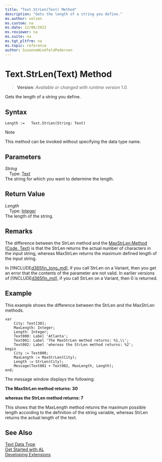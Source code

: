 ```yaml
---
title: "Text.StrLen(Text) Method"
description: "Gets the length of a string you define."
ms.author: solsen
ms.custom: na
ms.date: 12/06/2022
ms.reviewer: na
ms.suite: na
ms.tgt_pltfrm: na
ms.topic: reference
author: SusanneWindfeldPedersen
---
```

[//]: # (START>DO_NOT_EDIT)
[//]: # (IMPORTANT:Do not edit any of the content between here and the END>DO_NOT_EDIT.)
[//]: # (Any modifications should be made in the .xml files in the ModernDev repo.)
# Text.StrLen(Text) Method
> **Version**: _Available or changed with runtime version 1.0._

Gets the length of a string you define.


## Syntax
```AL
Length :=   Text.StrLen(String: Text)
```
> [!NOTE]
> This method can be invoked without specifying the data type name.
## Parameters
*String*  
&emsp;Type: [Text](text-data-type.md)  
The string for which you want to determine the length.  


## Return Value
*Length*  
&emsp;Type: [Integer](../integer/integer-data-type.md)  
The length of the string.


[//]: # (IMPORTANT: END>DO_NOT_EDIT)

## Remarks  
 The difference between the StrLen method and the [MaxStrLen Method \(Code, Text\)](../text/text-maxstrlen-string-method.md) is that the StrLen returns the actual number of characters in the input string, whereas MaxStrLen returns the maximum defined length of the input string.  
  
 In [!INCLUDE[d365fin_long_md](../../includes/d365fin_long_md.md)], if you call StrLen on a Variant, then you get an error that the contents of the parameter are not valid. In earlier versions of [!INCLUDE[d365fin_md](../../includes/d365fin_md.md)], if you call StrLen on a Variant, then 0 is returned.  
  
## Example  
 This example shows the difference between the StrLen and the MaxStrLen methods.  
  
```al
var
    City: Text[30];
    MaxLength: Integer;
    Length: Integer;
    Text000: Label 'Atlanta';
    Text001: Label 'The MaxStrLen method returns: %1,\\';
    Text002: Label 'whereas the StrLen method returns: %2';
begin
    City := Text000;  
    MaxLength := MaxStrLen(City);  
    Length := StrLen(City);  
    Message(Text001 + Text002, MaxLength, Length);  
end;
```  
  
 The message window displays the following:  
  
 **The MaxStrLen method returns: 30**  
  
 **whereas the StrLen method returns: 7**  
  
 This shows that the MaxLength method returns the maximum possible length according to the definition of the string variable, whereas StrLen returns the actual length of the text.  
  

## See Also
[Text Data Type](text-data-type.md)  
[Get Started with AL](../../devenv-get-started.md)  
[Developing Extensions](../../devenv-dev-overview.md)